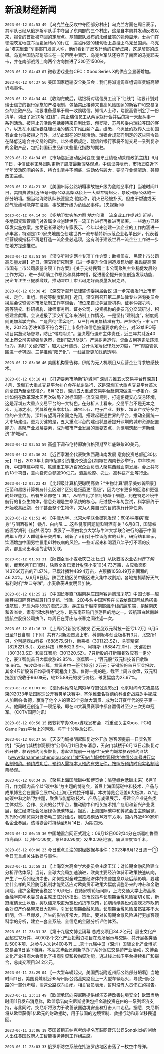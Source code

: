 # 新浪财经新闻
`2023-06-12 04:53:49` 【乌克兰在反攻中夺回部分村庄】乌克兰方面在周日表示，其军队已经从俄罗斯军队手中夺回了东南部的三个村庄，这是自本周其发动反攻以来，报告的首批被夺回的定居点。基辅部队发布的未经证实的视频显示，士兵们在顿涅茨克地区布拉霍达特内的村庄一座被炸毁的建筑物上悬挂上乌克兰国旗。乌克兰“塔夫里亚”军事部门发言人称，他们看到了反攻行动的初步成果，这是局部的成果。乌克兰国防部副部长在一份声明中表示，乌克兰军队还夺回了南面的马克耶夫卡，并在南部战线上向两个方向推进了300至1500米。

`2023-06-12 04:43:07` 微软游戏业务CEO：Xbox Series X的供应会显著增加。

`2023-06-12 04:37:56` 美国国家运输安全委员会：我们将派遣调查组调查费城高架坍塌事件。

`2023-06-12 04:34:44` 【收购完成后，瑞银将对瑞信员工设下“红线”】瑞银计划对瑞士信贷的银行家施加严格限制，包括禁止接待来自高风险国家的新客户和交易复杂的金融产品。瑞银准备最早于周一收购瑞信。知情人士称，瑞银高管制定了一份清单，列出了近20条“红线”，禁止瑞信员工从两家银行合并后的第一天起从事一系列活动。被禁止的活动包括接待来自利比亚、俄罗斯、苏丹和委内瑞拉等国的客户，以及在未经瑞银经理批准的情况下推出新产品。据悉，乌克兰的政界人士和国有企业也将被拒之门外，以防止潜在的洗钱活动。瑞银合规部门制定的这些禁令旨在降低这笔合并交易的风险。此外根据规定，瑞信的银行家将不能交易一系列复杂的金融产品，包括韩国衍生品和某些量化指数的期权。

`2023-06-12 04:34:05` 【市场临近波动区间谷底 坚守业绩驱动兼顾政策主线】6月11日，中信证券策略团队更新了周度最新策略观点。中信证券表示，市场正临近下半年波动区间的谷底，持仓出清并不彻底，波动依然较大，要坚守业绩驱动，兼顾政策主线。

`2023-06-12 04:21:38` 【美国州际公路坍塌事故被升级为危险品事件】当地时间11日，美国费城附近95号州际公路高架路段上一大型车辆起火，导致州际公路的一部分坍塌。据当地消防队队长德里克·鲍默称，明火已经被扑灭，但由于燃油或天然气管线可能存在溢漏，事故被升级为危险品事件。（央视新闻）

`2023-06-12 04:14:36` 【多地印发实施方案 地方创建一流企业工作提速】近期，多地国资监管部门对省属企业创建世界一流工作进行再推进再部署。一些地方已经印发实施方案。接受记者采访的专家表示，今年以来创建一流企业的工作内涵进一步丰富，特别是200家央地国企创建世界一流专精特新示范企业名单出炉，代表着经营规模指标不再是打造一流企业必选项，这有利于建设世界一流企业工作进一步在地方提速推进。

`2023-06-12 03:51:59` 【深交所制定两个专项工作方案：助推国有、民营上市公司高质量发展】近日，深交所研究制定《进一步提升价值创造发现功能 推动提高深市国有上市公司质量专项工作方案》《关于支持民营上市公司聚焦主业稳健发展的工作方案》，进一步明确工作思路和具体举措，促进国企提升价值创造发现功能、民企专注主业提质增效，推动深市上市公司走好高质量发展之路。

`2023-06-12 03:38:45` 【深交所召开法律咨询委换届会议 进一步完善发行上市审核、定价、重组、信披等制度机制】近日，深交所召开第二届法律专业咨询委员会换届会议暨资本市场法制工作座谈会，18位来自证券监管机构、证券仲裁机构、高等院校、科研机构、律师事务所、证券公司、投资机构的委员充分交流研讨，积极建言献策。会议通报了深交所近年来法制工作情况。一是坚持“建制度”，制度规则更加科学完备。二是贯彻“零容忍”，从严打击更加精准有力。严把发行上市入口关，2022年否决16家不符合发行上市条件和信息披露要求的企业，对52单IPO等项目实施现场督导，防止“带病闯关”。坚决履行退市主体责任，近三年共对近40家上市公司实施强制退市，做到“应退尽退”。严惩财务造假、资金占用等违法违规行为，紧盯“关键少数”，加大公开谴责、公开认定等纪律处分力度，“严”的监管氛围进一步巩固。三是推动“阳光化”，一线监管更加规范透明。

`2023-06-12 03:36:46` 美国机构警告称，伊朗为无人机项目从私营企业寻求敏感技术。

`2023-06-12 03:18:41` 【打造要素市场新“护城河” 深圳力推五大交易平台有深意】4月，深圳五大重点交易平台推介会在杭州举行，这是深圳五大重点交易平台首次向全国乃至全球推介。6月12日，深圳五大重点交易平台赴南京做进一步推介。深圳如何在改革深水区再次破局？对标国际一流交易规则，打造便捷安心交易环境，这是深圳五大重点交易平台的一大特色。在分析人士看来，交易平台不是无本之木、无源之水，凭借着在资本市场、珠宝玉石、电子产业、数据、知识产权等多方位的产业优势，深圳有望再开全国之先河，搭建起联通世界的平台，推动全国统一大市场建设。更为关键的是，五大重点平台的建设将显著提升深圳的城市资源配置能力，集聚产业发展要素，成为城市产业发展的重要支点，为深圳筑起一道新经济“护城河”。

`2023-06-12 02:53:59` 高盛下调布伦特原油价格预期至年底跌破90美元。

`2023-06-12 02:36:24` 【近百家湘企代表聚焦西藏山南发展 意向投资总额近30亿元】11日，2023年山南市招商引资推介交流会(湖南)在湖南长沙举行，中车株洲所、中国电建中南院、铁建重工等近百家企业负责人聚焦西藏山南发展。会上共签约13个项目，意向投资总额近30亿元，涵盖能源、农业、高科技产业等行业。

`2023-06-12 02:23:42` 【比超级计算机更聪明高效？“生物计算”展示美妙新图景】细菌和超级计算机有什么区别？区别是细菌更“高级”，因为它有更多的回路和更强的处理能力。所有生命都在“计算”。从响应化学信号的单个细胞，到在特定环境中航行的复杂生物体，信息处理是生命系统的核心。经过数十年的尝试，科学家终于开始收集细胞、分子甚至整个生物体，来为人类自己的目的执行计算任务。

`2023-06-12 01:52:46` 【牛津大学、北京大学联合研究发现：60多种疾病“缠身”与喝酒有关】骨折、白内障……这些健康问题能和喝酒有关？6月8日，国际权威医学期刊《自然·医学》发表了一项由北京大学与牛津大学联合进行的基于中国成年人的大人群健康研究成果，刷新了人们对于饮酒危害的认知。研究结果显示，饮酒增加中国男性罹患61种疾病的风险。一些听起来和喝酒八竿子打不着的疾病，都显现出与酒的密切关联。

`2023-06-12 01:51:31` 【陕西全省小麦收获已过七成】从陕西省农业农村厅了解到，截至6月11日18时，陕西全省已累计收获小麦1034.73万亩，占应收面积1437.66万亩的71.97%。已累计播种489.4万亩，占预播1058.49万亩面积的46.24%。从6月8日起，陕西主粮区关中麦区进入集中收割期。各地抢抓晴好天气有利时机“龙口夺粮”，小麦收获进度明显加快。

`2023-06-12 01:25:12` 【中国长春直飞越南芽庄国际客运航班复航】中国长春—越南芽庄国际客运航班11日复航。当晚，200多名中国游客在长春龙嘉国际机场搭乘该航班，开启为期8天的海滨之旅。芽庄位于越南南部海岸线的最东端，是越南庆和省省会，素有“潜水胜地”之称，是东南亚热门旅游目的地之一。该航班由越南越捷航空股份公司执飞，每周日在芽庄与长春之间往返一次。

`2023-06-12 01:16:13` 【上周7只新股1只破发 百元股双元科技一签亏1.2万】6月5日至11日当周（下同）共有7只新股首发上市，科创板与创业板各有3只、北交所1只，分别是西山科技（688576.SH）、新莱福（301323.SZ）、易实精密（826221.BJ）、双元科技（688623.SH）、阿特斯（688472.SH）、天键股份（301383.SZ）和豪江智能（301320.SZ）。7只新股的打新赚钱效应有一定分化，豪江智能首日大幅收涨99.85%，涨幅第一；“百元股”双元科技首日收跌18.66%，按收盘价计算，投资者中一签亏损近1.2万元；天键股份首日平盘报收。其余4只新股首日均录得不同程度上涨。值得一提的是，截至上周五收盘，双元科技股价报收于96.09元，较125.88元的发行价格，破发幅度为23.67%。

`2023-06-12 01:01:06` 【德约科维奇法网男单夺冠创造历史】北京时间今天凌晨结束的2023年法国网球公开赛男单决赛中，塞尔维亚名将德约科维奇战胜对手挪威人加斯帕·鲁德，赢得了他个人的第23个男单大满贯，成为公开赛年代的男子第一人。他同时还创造了一项纪录，即在四大满贯赛事中都各赢得过至少三次男单冠军。（CCTV国际时讯）

`2023-06-12 00:50:15` 微软将举办Xbox游戏发布会，将重点关注Xbox、PC和Game Pass平台上的游戏。将于十分钟后公布。

`2023-06-12 00:37:56` 【天安门城楼明起恢复对外开放 游客须提前一日实名预约】“天安门城楼参观预约”公号6月11日发布消息，天安门城楼于6月13日起恢复对外开放，参观预约同步恢复。游客须提前一日通过“天安门城楼参观预约网站（www.tiananmenchenglou.com）”或“天安门城楼参观预约”微信公众号进行实名制预约。预约成功后，预约人需持本人预约有效证件，按照所预约时段实名制验票参观。

`2023-06-12 00:34:38` 【聚焦上海国际碳中和博览会：眺望绿色低碳未来】6月11日，作为国内首个以“碳中和”为主题的博览会，首届上海国际碳中和技术、产品与成果博览会在国家会展中心(上海)正式拉开帷幕。本次博览会涵盖6大板块，以“走向碳中和之路”为主题，聚焦节能低碳技术、产品与成果展示，搭建全产业链各类主体对接、合作、交流的公共平台，推动碳中和相关技术推广应用和新兴产业发展，促进经济社会发展绿色低碳转型。据悉，上海国际碳中和博览会由主题展览、系列论坛和贸易对接活动三部分组成，展览规模达10万平方米，国内外近600家知名企业参展。该博览会将持续至6月14日，为期四天。

`2023-06-12 00:15:36` 中国地震台网正式测定：06月12日00时04分在新疆吐鲁番市高昌区（北纬43.38度，东经88.98度）发生3.3级地震，震源深度19千米。

`2023-06-12 00:00:23` 今日重点关注的财经数据与事件：2023年6月12日 周一① 今日无重点关注数据与事件。

`2023-06-11 23:58:31` 【上海交大高金学术委员会主席王江：对长期金融风险建立分析评估体系】当前，全球大变局加速演进，欧美主要经济体货币政策快速转向，产生了一系列经济冲击。如何应对全球主要经济体的快速加息以及后续影响，要建立什么样的风险防范机制才能灵活应对欧美货币政策大幅度调整带来的冲击和金融风险，维护金融安全稳定？6月9日，在陆家嘴论坛间隙，上海交通大学上海高级金融学院学术委员会主席王江分析指出，货币政策与长周期金融风险密切关联，新冠疫情发生以后，美联储采取更为宽松的货币政策，长期持续宽松的宏观货币政策会对资产价格带来很大影响，引发长周期金融风险。长周期金融风险虽然征兆不太鲜明，但一旦爆发，产生的影响非常大。因此，要对长周期金融风险进行更加客观科学的分析，建立一套全系统、全信息的金融分析评估体系。

`2023-06-11 23:31:38` 【第十九届文博会闭幕 总成交项目34.2亿元】展出文化产品超过12万件、4000多个文化产业投融资项目在现场展示与交易、共开展各类活动500多项、总参与人次达400多万……第十九届中国（深圳）国际文化产业博览交易会11日落下帷幕。本届文博会还创新举办了系列促进交易的产业活动，文博会文化产业招商大会强化了招商引资和投融资功能，通过线上线下平台持续推广和撮合，总成交项目34.2亿元。

`2023-06-11 23:29:04` 【一大型车辆起火，美国费城附近州际公路部分坍塌】当地时间11日，美国费城附近95号州际公路高架路段上一大型车辆起火，导致州际公路的一部分坍塌，高速公路双向关闭。相关官员表示，暂时没有人员伤亡的报告。

`2023-06-11 23:11:49` 【欧盟承诺向突尼斯提供经济支持改善边境安全】欧盟当地时间11日发布消息称，欧盟承诺向突尼斯提供包括金融投资在内的一系列经济支持，与此同时，突尼斯将致力于改善该国边境安全和打击人口走私。据悉，突尼斯将从欧盟获得1亿欧元的财政援助，用于该国的边境管制、救援行动和非法移民返回。

`2023-06-11 23:06:19` 英国首相苏纳克考虑提名互联网音乐公司Songkick的创始人出任英国政府人工智能事务特别工作组主席。

`2023-06-11 23:03:33` 俄罗斯防空系统在扎波罗热地区击落了一枚空中导弹。

